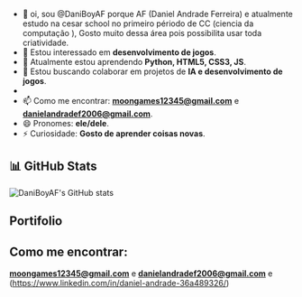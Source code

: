 - 👋 oi, sou @DaniBoyAF porque AF (Daniel Andrade Ferreira) e atualmente estudo na cesar school no primeiro périodo de CC (ciencia da computação ), Gosto muito dessa área pois possibilita usar toda criatividade.
- 👀 Estou interessado em **desenvolvimento de jogos**.  
- 🌱 Atualmente estou aprendendo **Python, HTML5, CSS3, JS**.  
- 💞️ Estou buscando colaborar em projetos de **IA e desenvolvimento de jogos**.
- 
- 📫 Como me encontrar: **moongames12345@gmail.com** e **danielandradef2006@gmail.com**.  
- 😄 Pronomes: **ele/dele**.  
- ⚡ Curiosidade: **Gosto de aprender coisas novas**.  

## 📊 GitHub Stats

![DaniBoyAF's GitHub stats](https://github-readme-stats.vercel.app/api?username=DaniBoyAF&show_icons=true&theme=dark)  
## Portifolio

## Como me encontrar:
 **moongames12345@gmail.com** e **danielandradef2006@gmail.com** e (https://www.linkedin.com/in/daniel-andrade-36a489326/)
